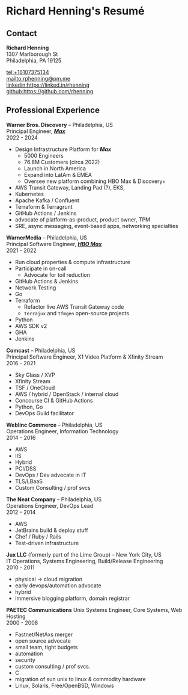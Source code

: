 # Richard Henning's Resumé

## Contact

**Richard Henning**  
1307 Marlborough St  
Philadelphia, PA 19125

<tel:+16107375134>  
<mailto:rphenning@pm.me>  
<linkedin:https://linked.in/rhenning>  
<github:https://github.com/rhenning>  


## Professional Experience

**Warner Bros. Discovery** – Philadelphia, US  
Principal Engineer, [**_Max_**](max.com)  
2022 - 2024

* Design Infrastructure Platform for **_Max_**
    * 5000 Engineers
    * 76.8M Customers (circa 2022)
    * Launch in North America
    * Expand into LatAm & EMEA
    * Oversee new platform combining HBO Max & Discovery+
* AWS Transit Gateway, Landing Pad (?), EKS, 
* Kubernetes
* Apache Kafka / Confluent
* Terraform & Terragrunt
* GitHub Actions / Jenkins
* advocate of platform-as-product, product owner, TPM
* SRE, async messaging, event-based apps, networking specialties


**WarnerMedia** – Philadelphia, US  
Principal Software Engineer, [**_HBO Max_**](hbomax.com)  
2021 - 2022

* Run cloud properties & compute infrastructure
* Participate in on-call
  * Advocate for toil reduction
* GitHub Actions & Jenkins
* Network Testing
* Go
* Terraform
  * Refactor live AWS Transit Gateway code
  * `terrajux` and `tfmgen` open-source projects
* Python
* AWS SDK v2
* GHA
* Jenkins


**Comcast** – Philadelphia, US  
Principal Software Engineer, X1 Video Platform & Xfinity Stream  
2016 - 2021

* Sky Glass / XVP
* Xfinity Stream
* TSF / OneCloud
* AWS / hybrid / OpenStack / internal cloud
* Concourse CI & GitHub Actions
* Python, Go
* DevOps Guild facilitator

**Weblinc Commerce** – Philadelphia, US  
Operations Engineer, Information Technology  
2014 - 2016

* AWS
* IIS
* Hybrid
* PCI/DSS
* DevOps / Dev advocate in IT
* TLS/LBaaS
* Custom Consulting / prof svcs

**The Neat Company** – Philadelphia, US  
Operations Engineer, DevOps Lead  
2012 - 2014

* AWS
* JetBrains build & deploy stuff
* Chef / Ruby / Rails
* Test-driven infrastructure

**Jux LLC** (formerly part of the Lime Group) – New York City, US  
IT Operations, Systems Engineering, Build/Release Engineering  
2010 - 2011

* physical -> cloud migration
* early devops/automation advocate
* hybrid
* immersive blogging platform, domain registrar

**PAETEC Communications**
Unix Systems Engineer, Core Systems, Web Hosting  
2000 - 2008

* Fastnet/NetAxs merger
* open source advocate
* small team, tight budgets
* automation
* security
* custom consulting / prof svcs.
* C
* migration of sun unix to linux & commodity hardware
* Linux, Solaris, Free/OpenBSD, Windows
